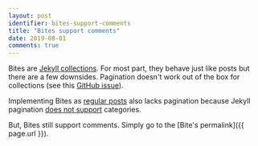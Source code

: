 ```yaml
---
layout: post
identifier: bites-support-comments
title: "Bites support comments"
date: 2019-08-01
comments: true
---
```


Bites are [Jekyll collections](https://jekyllrb.com/docs/collections/). For most part, they
behave just like posts but there are a few downsides. Pagination doesn't work out of the box
for collections (see this [GitHub issue](https://github.com/sverrirs/jekyll-paginate-v2/issues/58)).

Implementing Bites as
[regular posts](https://stackoverflow.com/questions/20606197/jekyll-multiple-post-types)
also lacks pagination because Jekyll pagination
[does not support](https://jekyllrb.com/docs/pagination/) categories.

But, Bites still support comments. Simply go to the [Bite's permalink]({{ page.url }}).
